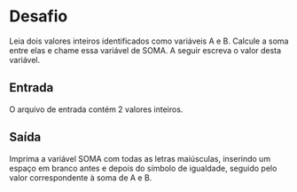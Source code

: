 <h1>Desafio</h1>
Leia dois valores inteiros identificados como variáveis A e B. Calcule a soma entre elas e chame essa variável de SOMA.
A seguir escreva o valor desta variável.

<h2>Entrada</h2>
O arquivo de entrada contém 2 valores inteiros.

<h2>Saída</h2>
Imprima a variável SOMA com todas as letras maiúsculas, inserindo um espaço em branco antes e depois do símbolo de igualdade, seguido pelo valor correspondente à soma de A e B.